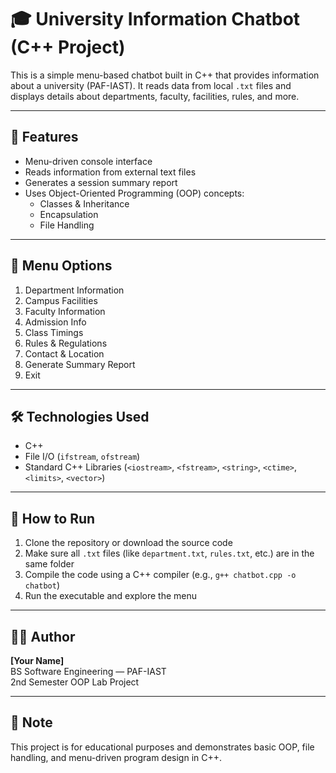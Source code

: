 # 🎓 University Information Chatbot (C++ Project)

This is a simple menu-based chatbot built in C++ that provides information about a university (PAF-IAST). It reads data from local `.txt` files and displays details about departments, faculty, facilities, rules, and more.

---

## 🚀 Features
- Menu-driven console interface
- Reads information from external text files
- Generates a session summary report
- Uses Object-Oriented Programming (OOP) concepts:
  - Classes & Inheritance
  - Encapsulation
  - File Handling

---

## 📁 Menu Options
1. Department Information  
2. Campus Facilities  
3. Faculty Information  
4. Admission Info  
5. Class Timings  
6. Rules & Regulations  
7. Contact & Location  
8. Generate Summary Report  
0. Exit

---

## 🛠 Technologies Used
- C++  
- File I/O (`ifstream`, `ofstream`)  
- Standard C++ Libraries (`<iostream>`, `<fstream>`, `<string>`, `<ctime>`, `<limits>`, `<vector>`)

---

## 📄 How to Run
1. Clone the repository or download the source code  
2. Make sure all `.txt` files (like `department.txt`, `rules.txt`, etc.) are in the same folder  
3. Compile the code using a C++ compiler (e.g., `g++ chatbot.cpp -o chatbot`)  
4. Run the executable and explore the menu

---

## 🙋‍♂️ Author
**[Your Name]**  
BS Software Engineering — PAF-IAST  
2nd Semester OOP Lab Project

---

## 📌 Note
This project is for educational purposes and demonstrates basic OOP, file handling, and menu-driven program design in C++.
